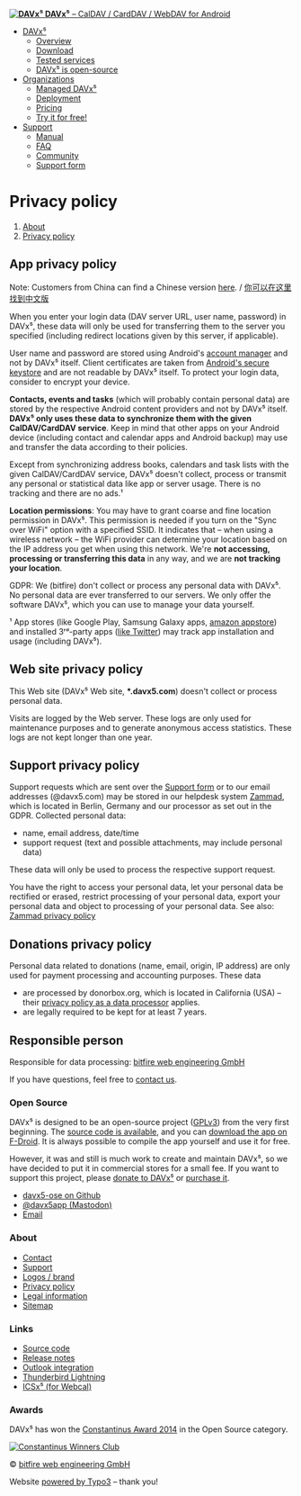  [**![DAVx⁵](/fileadmin/user_upload/logos/davx5-logo.svg "DAVx⁵") DAVx⁵** – CalDAV / CardDAV / WebDAV for Android](https://www.davx5.com/)

* [DAVx⁵](https://www.davx5.com/)
    * [Overview](https://www.davx5.com/)
    * [Download](https://www.davx5.com/download)
    * [Tested services](https://www.davx5.com/tested-with)
    * [DAVx⁵ is open-source](https://www.davx5.com/donate)
* [Organizations](https://www.davx5.com/organizations/managed-davx5)
    * [Managed DAVx⁵](https://www.davx5.com/organizations/managed-davx5)
    * [Deployment](https://www.davx5.com/organizations/deployment)
    * [Pricing](https://www.davx5.com/organizations/pricing)
    * [Try it for free!](https://www.davx5.com/organizations/try-it-for-free)
* [Support](https://manual.davx5.com/)
    * [Manual](https://manual.davx5.com/)
    * [FAQ](https://www.davx5.com/faq)
    * [Community](https://github.com/bitfireAT/davx5-ose/discussions)
    * [Support form](https://www.davx5.com/support)

Privacy policy
==============

1. [About](https://www.davx5.com/about/legal-information)
2. [Privacy policy](https://www.davx5.com/privacy)

App privacy policy
------------------

Note: Customers from China can find a Chinese version [here](https://www.davx5.com/about/privacy-policy-chinese-version). / [你可以在这里找到中文版](https://www.davx5.com/about/privacy-policy-chinese-version)

When you enter your login data (DAV server URL, user name, password) in DAVx⁵, these data will only be used for transferring them to the server you specified (including redirect locations given by this server, if applicable).

User name and password are stored using Android's [account manager](https://developer.android.com/reference/android/accounts/AccountManager.html) and not by DAVx⁵ itself. Client certificates are taken from [Android's secure keystore](https://developer.android.com/training/articles/keystore.html) and are not readable by DAVx⁵ itself. To protect your login data, consider to encrypt your device.

**Contacts, events and tasks** (which will probably contain personal data) are stored by the respective Android content providers and not by DAVx⁵ itself. **DAVx⁵ only uses these data to synchronize them with the given CalDAV/CardDAV service**. Keep in mind that other apps on your Android device (including contact and calendar apps and Android backup) may use and transfer the data according to their policies.

Except from synchronizing address books, calendars and task lists with the given CalDAV/CardDAV service, DAVx⁵ doesn't collect, process or transmit any personal or statistical data like app or server usage. There is no tracking and there are no ads.¹

**Location permissions**: You may have to grant coarse and fine location permission in DAVx⁵. This permission is needed if you turn on the "Sync over WiFi" option with a specified SSID. It indicates that – when using a wireless network – the WiFi provider can determine your location based on the IP address you get when using this network. We're **not accessing, processing or transferring this data** in any way, and we are **not tracking your location**.

GDPR: We (bitfire) don't collect or process any personal data with DAVx⁵. No personal data are ever transferred to our servers. We only offer the software DAVx⁵, which you can use to manage your data yourself.

¹ App stores (like Google Play, Samsung Galaxy apps, [amazon appstore](https://developer.amazon.com/docs/app-submission/understanding-submission.html#code_wrapper)) and installed 3ʳᵈ-party apps ([like Twitter](https://www.techspot.com/news/58991-twitter-track-list-apps-installed-mobile-device.html)) may track app installation and usage (including DAVx⁵).

Web site privacy policy
-----------------------

This Web site (DAVx⁵ Web site, **\*.davx5.com**) doesn't collect or process personal data.

Visits are logged by the Web server. These logs are only used for maintenance purposes and to generate anonymous access statistics. These logs are not kept longer than one year.

Support privacy policy
----------------------

Support requests which are sent over the [Support form](https://www.davx5.com/support) or to our email addresses (@davx5.com) may be stored in our helpdesk system [Zammad](https://zammad.com/), which is located in Berlin, Germany and our processor as set out in the GDPR. Collected personal data:

* name, email address, date/time
* support request (text and possible attachments, may include personal data)

These data will only be used to process the respective support request.

You have the right to access your personal data, let your personal data be rectified or erased, restrict processing of your personal data, export your personal data and object to processing of your personal data. See also: [Zammad privacy policy](https://zammad.com/en/company/privacy)

Donations privacy policy
------------------------

Personal data related to donations (name, email, origin, IP address) are only used for payment processing and accounting purposes. These data

* are processed by donorbox.org, which is located in California (USA) – their [privacy policy as a data processor](https://donorbox.org/privacy) applies.
* are legally required to be kept for at least 7 years.

Responsible person
------------------

Responsible for data processing: [bitfire web engineering GmbH](https://www.bitfire.at/)

If you have questions, feel free to [contact us](https://www.davx5.com/contact).

### Open Source

DAVx⁵ is designed to be an open-source project ([GPLv3](http://gplv3.fsf.org/)) from the very first beginning. The [source code is available](https://github.com/bitfireAT/davx5-ose), and you can [download the app on F-Droid](https://f-droid.org/packages/at.bitfire.davdroid). It is always possible to compile the app yourself and use it for free.

However, it was and still is much work to create and maintain DAVx⁵, so we have decided to put it in commercial stores for a small fee. If you want to support this project, please [donate to DAVx⁵](https://www.davx5.com/donate) or [purchase it](https://www.davx5.com/download).

* [davx5-ose on Github](https://github.com/bitfireAT/davx5-ose)
* [@davx5app (Mastodon)](https://fosstodon.org/@davx5app)
* [Email](https://www.davx5.com/contact)

### About

* [Contact](https://www.davx5.com/contact)
* [Support](https://www.davx5.com/support)
* [Logos / brand](https://www.davx5.com/about/logos)
* [Privacy policy](https://www.davx5.com/privacy)
* [Legal information](https://www.davx5.com/about/legal-information)
* [Sitemap](https://www.davx5.com/about/sitemap)

### Links

* [Source code](https://github.com/bitfireAT/davx5-ose)
* [Release notes](https://github.com/bitfireAT/davx5-ose/discussions/categories/announcements)
* [Outlook integration](https://caldavsynchronizer.org/)
* [Thunderbird Lightning](https://www.thunderbird.net/calendar/)
* [ICSx⁵ (for Webcal)](https://icsx5.bitfire.at/)

### Awards

DAVx⁵ has won the [Constantinus Award 2014](https://www.constantinus.net/award/de/wall-of-fame/wall-of-fame-detail.html?id=2946) in the Open Source category.

[![Constantinus Winners Club](/fileadmin/_processed_/f/0/csm_Logo_Winners_club_4c_e13ec1bc46.jpg)](http://www.constantinus.net/award/de/wall-of-fame/wall-of-fame-detail.html?id=2946)

© [bitfire web engineering GmbH](https://www.bitfire.at/)

Website [powered by Typo3](https://typo3.org/) – thank you!